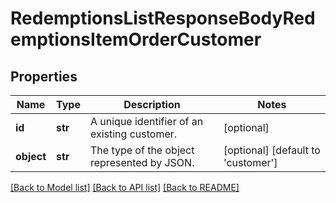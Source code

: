 # RedemptionsListResponseBodyRedemptionsItemOrderCustomer


## Properties

Name | Type | Description | Notes
------------ | ------------- | ------------- | -------------
**id** | **str** | A unique identifier of an existing customer. | [optional] 
**object** | **str** | The type of the object represented by JSON. | [optional] [default to 'customer']

[[Back to Model list]](../README.md#documentation-for-models) [[Back to API list]](../README.md#documentation-for-api-endpoints) [[Back to README]](../README.md)


